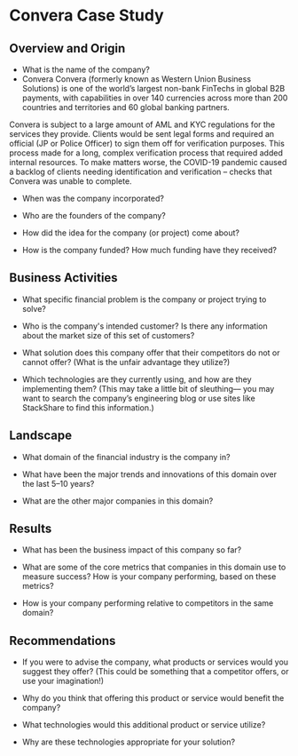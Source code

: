 # Convera Case Study

## Overview and Origin

* What is the name of the company?
* Convera Convera (formerly known as Western Union Business Solutions) is one of the world’s largest non-bank FinTechs in global B2B payments, with capabilities in over 140 currencies across more than 200 countries and territories and 60 global banking partners.

Convera is subject to a large amount of AML and KYC regulations for the services they provide. Clients would be sent legal forms and required an official (JP or Police Officer) to sign them off for verification purposes. This process made for a long, complex verification process that required added internal resources. To make matters worse, the COVID-19 pandemic caused a backlog of clients needing identification and verification – checks that Convera was unable to complete.

* When was the company incorporated?

* Who are the founders of the company?

* How did the idea for the company (or project) come about?

* How is the company funded? How much funding have they received?


## Business Activities

* What specific financial problem is the company or project trying to solve?

* Who is the company's intended customer?  Is there any information about the market size of this set of customers?

* What solution does this company offer that their competitors do not or cannot offer? (What is the unfair advantage they utilize?)

* Which technologies are they currently using, and how are they implementing them? (This may take a little bit of sleuthing–– you may want to search the company’s engineering blog or use sites like StackShare to find this information.)


## Landscape

* What domain of the financial industry is the company in?

* What have been the major trends and innovations of this domain over the last 5–10 years?

* What are the other major companies in this domain?


## Results

* What has been the business impact of this company so far?

* What are some of the core metrics that companies in this domain use to measure success? How is your company performing, based on these metrics?

* How is your company performing relative to competitors in the same domain?


## Recommendations

* If you were to advise the company, what products or services would you suggest they offer? (This could be something that a competitor offers, or use your imagination!)

* Why do you think that offering this product or service would benefit the company?

* What technologies would this additional product or service utilize?

* Why are these technologies appropriate for your solution?
